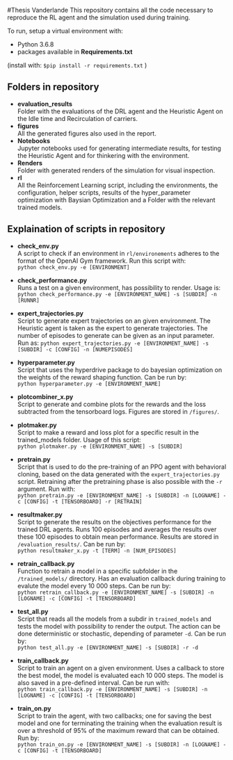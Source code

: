 #Thesis Vanderlande
This repository contains all the code necessary to reproduce the RL agent and the simulation used during training.

To run, setup a virtual environment with:
- Python 3.6.8
- packages available in **Requirements.txt**

(install with: `$pip install -r requirements.txt` )
## Folders in repository
-  **evaluation_results** \
Folder with the evaluations of  the DRL agent and the Heuristic Agent on the Idle time and Recirculation of carriers.
- **figures** \
All the generated figures also used in the report.
- **Notebooks** \
Jupyter notebooks used for generating intermediate results, for testing the Heuristic Agent and for thinkering with the environment.
- **Renders** \
Folder with generated renders of the simulation for visual inspection.
- **rl** \
All the Reinforcement Learning script, including the environments, the configuration, helper scripts, results of the hyper_parameter optimization with Baysian Optimization and a Folder with the relevant trained models.


##  Explaination of scripts in repository

- **check_env.py** \
 A script to check if an environment in `rl/environements` adheres to the format of the OpenAI Gym framework. Run this script with: \
 `python check_env.py -e [ENVIRONMENT]` 
 
- **check_performance.py** \
Runs a test on a given environment, has possibility to render. Usage is: \
`python check_performance.py -e [ENVIRONMENT_NAME] -s [SUBDIR] -n [RUNNR]`

- **expert_trajectories.py** \
Script to generate expert trajectories on an given environment. The Heuristic agent is taken as the expert to generate trajectories. The number of episodes to generate can be given as an input parameter. Run as:
`python expert_trajectories.py -e [ENVIRONMENT_NAME] -s [SUBDIR] -c [CONFIG] -n [NUMEPISODES]`

- **hyperparameter.py** \
Script that uses the hyperdrive package to do bayesian optimization on the weights of the reward shaping function. Can be run by: \
`python hyperparameter.py -e [ENVIRONMENT_NAME]`

- **plotcombiner_x.py** \
Script to generate and combine plots for the rewards and the loss subtracted from the tensorboard logs. Figures are stored in `/figures/`.

- **plotmaker.py** \
Script to make a reward and loss plot for a specific result in the trained_models folder. Usage of this script: \
`python plotmaker.py -e [ENVIRONMENT_NAME] -s [SUBDIR]`

- **pretrain.py** \
Script that is used to do the pre-training of an PPO agent with behavioral cloning, based on the data generated with the `expert_trajectories.py` script. Retraining after the pretraining phase is also possible with the `-r` argument.
Run with: \
`python pretrain.py -e [ENVIRONMENT_NAME] -s [SUBDIR] -n [LOGNAME] -c [CONFIG] -t [TENSORBOARD] -r [RETRAIN]`

- **resultmaker.py** \
Script to generate the results on the objectives performance for the trained DRL agents. Runs 100 episodes and averages the results over these 100 episodes to obtain mean performance. Results are stored in `/evaluation_results/`. Can be run by: \
`python resultmaker_x.py -t [TERM] -n [NUM_EPISODES]`

- **retrain_callback.py** \
Function to retrain a model in a specific subfolder in the `/trained_models/` directory.  Has an evaluation callback during training to evalute the model every 10 000 steps. Can be run by: \
`python retrain_callback.py -e [ENVIRONMENT_NAME] -s [SUBDIR] -n [LOGNAME] -c [CONFIG] -t [TENSORBOARD]`

- **test_all.py** \
Script that reads all the models from a subdir in `trained_models` and tests the model with possibility to render the output. The action can be done deterministic or stochastic, depending of parameter `-d`. Can be run by: \
`python test_all.py -e [ENVIRONMENT_NAME] -s [SUBDIR] -r -d`

- **train_callback.py** \
Script to train an agent on a given environment. Uses a callback to store the best model, the model is evaluated each 10 000 steps. The model is also saved in a pre-defined interval. Can be run with: \
`python train_callback.py -e [ENVIRONMENT_NAME] -s [SUBDIR] -n [LOGNAME] -c [CONFIG] -t [TENSORBOARD]`

- **train_on.py** \
Script to train the agent, with two callbacks; one for saving the best model and one for terminating the training when the evaluation result is over a threshold of 95% of the maximum reward that can be obtained. Run by: \
`python train_on.py -e [ENVIRONMENT_NAME] -s [SUBDIR] -n [LOGNAME] -c [CONFIG] -t [TENSORBOARD]`


 